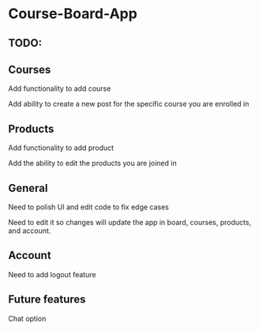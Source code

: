 # Course-Board-App

## TODO:

Courses
-----------------------
Add functionality to add course

Add ability to create a new post for the specific course you are enrolled in

Products
-----------------------
Add functionality to add product

Add the ability to edit the products you are joined in

General
-----------------------
Need to polish UI and edit code to fix edge cases

Need to edit it so changes will update the app in board, courses, products, and account.

Account
-----------------------
Need to add logout feature

## Future features
Chat option

